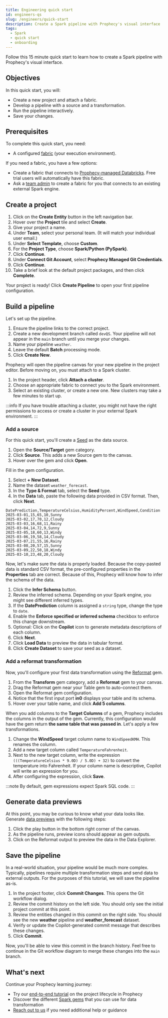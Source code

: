 ```yaml
---
title: Engineering quick start
id: engineers-qs
slug: /engineers/quick-start
description: Create a Spark pipeline with Prophecy's visual interface
tags:
  - Spark
  - quick start
  - onboarding
---
```


Follow this 15 minute quick start to learn how to create a Spark pipeline with Prophecy's visual interface.

## Objectives

In this quick start, you will:

- Create a new project and attach a fabric.
- Develop a pipeline with a source and a transformation.
- Run the pipeline interactively.
- Save your changes.

## Prerequisites

To complete this quick start, you need:

- A configured [fabric](docs/getting-started/concepts/fabrics.md) (your execution environment).

If you need a fabric, you have a few options:

- Create a fabric that connects to [Prophecy-managed Databricks](docs/administration/fabrics/Spark-fabrics/prophecy-managed.md). Free trial users will automatically have this fabric.
- Ask a [team admin](docs/administration/teams-users/teamuser.md) to create a fabric for you that connects to an existing external Spark engine.

## Create a project

1. Click on the **Create Entity** button in the left navigation bar.
1. Hover over the **Project** tile and select **Create**.
1. Give your project a name.
1. Under **Team**, select your personal team. (It will match your individual user email.)
1. Under **Select Template**, choose **Custom**.
1. For the **Project Type**, choose **Spark/Python (PySpark)**.
1. Click **Continue**.
1. Under **Connect Git Account**, select **Prophecy Managed Git Credentials**.
1. Click **Continue**.
1. Take a brief look at the default project packages, and then click **Complete**.

Your project is ready! Click **Create Pipeline** to open your first pipeline configuration.

## Build a pipeline

Let's set up the pipeline.

1. Ensure the pipeline links to the correct project.
1. Create a new development branch called `devQS`. Your pipeline will not appear in the `main` branch until you merge your changes.
1. Name your pipeline `weather`.
1. Leave the default **Batch** processing mode.
1. Click **Create New**.

Prophecy will open the pipeline canvas for your new pipeline in the project editor. Before moving on, you must attach to a Spark cluster.

1. In the project header, click **Attach a cluster**.
1. Choose an appropriate fabric to connect you to the Spark environment.
1. Select an existing cluster, or create a new one. New clusters may take a few minutes to start up.

:::info
If you have trouble attaching a cluster, you might not have the right permissions to access or create a cluster in your external Spark environment.
:::

### Add a source

For this quick start, you'll create a [Seed](/engineers/seed) as the data source.

1. Open the **Source/Target** gem category.
1. Click **Source**. This adds a new Source gem to the canvas.
1. Hover over the gem and click **Open**.

Fill in the gem configuration.

1. Select **+ New Dataset**.
1. Name the dataset `weather_forecast`.
1. In the **Type & Format** tab, select the **Seed** type.
1. In the **Data** tab, paste the following data provided in CSV format. Then, click **Next**.

```csv
DatePrediction,TemperatureCelsius,HumidityPercent,WindSpeed,Condition
2025-03-01,15,65,10,Sunny
2025-03-02,17,70,12,Cloudy
2025-03-03,16,68,11,Rainy
2025-03-04,14,72,9,Sunny
2025-03-05,18,60,13,Windy
2025-03-06,19,58,14,Cloudy
2025-03-07,21,55,16,Rainy
2025-03-08,20,57,15,Sunny
2025-03-09,22,50,18,Windy
2025-03-10,23,48,20,Cloudy
```

Now, let's make sure the data is properly loaded. Because the copy-pasted data is standard CSV format, the pre-configured properties in the **Properties** tab are correct. Because of this, Prophecy will know how to infer the schema of the data.

1. Click the **Infer Schema** button.
1. Review the inferred schema. Depending on your Spark engine, you might see different inferred types.
1. If the **DatePrediction** column is assigned a `string` type, change the type to `date`.
1. Enable the **Enforce specified or inferred schema** checkbox to enforce this change downstream.
1. Optional: Click on the **Copilot** icon to generate metadata descriptions of each column.
1. Click **Next**.
1. Click **Load Data** to preview the data in tabular format.
1. Click **Create Dataset** to save your seed as a dataset.

### Add a reformat transformation

Now, you'll configure your first data transformation using the [Reformat](/engineers/reformat) gem.

1. From the **Transform** gem category, add a **Reformat** gem to your canvas.
1. Drag the Reformat gem near your Table gem to auto-connect them.
1. Open the Reformat gem configuration.
1. Notice that the first input port **in0** displays your table and its schema.
1. Hover over your table name, and click **Add 5 columns**.

When you add columns to the **Target Columns** of a gem, Prophecy includes the columns in the output of the gem. Currently, this configuration would have the gem return **the same table that was passed in**. Let's apply a few transformations.

1. Change the **WindSpeed** target column name to `WindSpeedKMH`. This renames the column.
1. Add a new target column called `TemperatureFahrenheit`.
1. Next to the new target column, write the expression `(((TemperatureCelsius * 9.0D) / 5.0D) + 32)` to convert the temperature into Fahrenheit. If your column name is descriptive, Copilot will write an expression for you.
1. After configuring the expression, click **Save**.

:::note
By default, gem expressions expect Spark SQL code.
:::

## Generate data previews

At this point, you may be curious to know what your data looks like. Generate [data previews](/engineers/data-explorer) with the following steps:

1. Click the play button in the bottom right corner of the canvas.
1. As the pipeline runs, preview icons should appear as gem outputs.
1. Click on the Reformat output to preview the data in the Data Explorer.

## Save the pipeline

In a real-world situation, your pipeline would be much more complex. Typically, pipelines require multiple transformation steps and send data to external outputs. For the purposes of this tutorial, we will save the pipeline as-is.

1. In the project footer, click **Commit Changes**. This opens the Git workflow dialog.
1. Review the commit history on the left side. You should only see the initial project commit at this point.
1. Review the entities changed in this commit on the right side. You should see the new **weather** pipeline and **weather_forecast** dataset.
1. Verify or update the Copilot-generated commit message that describes these changes.
1. Click **Commit**.

Now, you'll be able to view this commit in the branch history. Feel free to continue in the Git workflow diagram to merge these changes into the `main` branch.

## What's next

Continue your Prophecy learning journey:

- Try our [end-to-end tutorial](docs/getting-started/tutorials/spark-with-databricks.md) on the project lifecycle in Prophecy
- Discover the different [Spark gems](/engineers/gems) that you can use for data transformation
- [Reach out to us](docs/getting-help/getting-help.md) if you need additional help or guidance
